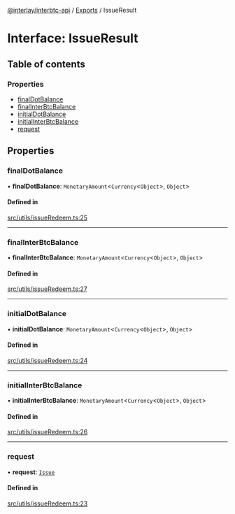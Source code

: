 [@interlay/interbtc-api](/README.md) / [Exports](/modules.md) / IssueResult

# Interface: IssueResult

## Table of contents

### Properties

- [finalDotBalance](/interfaces/IssueResult.md#finaldotbalance)
- [finalInterBtcBalance](/interfaces/IssueResult.md#finalinterbtcbalance)
- [initialDotBalance](/interfaces/IssueResult.md#initialdotbalance)
- [initialInterBtcBalance](/interfaces/IssueResult.md#initialinterbtcbalance)
- [request](/interfaces/IssueResult.md#request)

## Properties

### finalDotBalance

• **finalDotBalance**: `MonetaryAmount`<`Currency`<`Object`\>, `Object`\>

#### Defined in

[src/utils/issueRedeem.ts:25](https://github.com/interlay/interbtc-api/blob/5eab153/src/utils/issueRedeem.ts#L25)

___

### finalInterBtcBalance

• **finalInterBtcBalance**: `MonetaryAmount`<`Currency`<`Object`\>, `Object`\>

#### Defined in

[src/utils/issueRedeem.ts:27](https://github.com/interlay/interbtc-api/blob/5eab153/src/utils/issueRedeem.ts#L27)

___

### initialDotBalance

• **initialDotBalance**: `MonetaryAmount`<`Currency`<`Object`\>, `Object`\>

#### Defined in

[src/utils/issueRedeem.ts:24](https://github.com/interlay/interbtc-api/blob/5eab153/src/utils/issueRedeem.ts#L24)

___

### initialInterBtcBalance

• **initialInterBtcBalance**: `MonetaryAmount`<`Currency`<`Object`\>, `Object`\>

#### Defined in

[src/utils/issueRedeem.ts:26](https://github.com/interlay/interbtc-api/blob/5eab153/src/utils/issueRedeem.ts#L26)

___

### request

• **request**: [`Issue`](/interfaces/Issue.md)

#### Defined in

[src/utils/issueRedeem.ts:23](https://github.com/interlay/interbtc-api/blob/5eab153/src/utils/issueRedeem.ts#L23)
